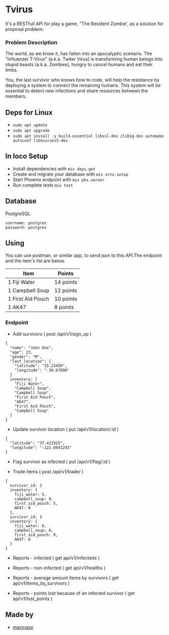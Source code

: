 # Tvirus
 
  It's a RESTfull API for play a game, "The Resident Zombie', as a solution for proposal problem:

### Problem Description

  The world, as we know it, has fallen into an apocalyptic scenario. The "Influenzer T-Virus" (a.k.a. Twiter Virus) is transforming human beings into stupid beasts (a.k.a. Zombies), hungry to cancel humans and eat their limbs.

  You, the last survivor who knows how to code, will help the resistance by deploying a system to connect the remaining humans. This system will be essential to detect new infections and share resources between the members.

## Deps for Linux

- `sudo apt update`
- `sudo apt upgrade`
- `sudo apt install -y build-essential libssl-dev zlib1g-dev automake autoconf libncurses5-dev`

## In loco Setup

- Install dependencies with `mix deps.get`
- Create and migrate your database with `mix ecto.setup`
- Start Phoenix endpoint with `mix phx.server`
- Run complete tests `mix test`

## Database
  PostgreSQL
  ```
  username: postgres
  password: postgres
  ```

## Using

 You can use postman, or similar app, to send json to this API.The endpoint and the item's list are below.

  | Item              | Points    |
  |-------------------|-----------|
  | 1 Fiji Water      | 14 points |
  | 1 Campbell Soup   | 12 points |
  | 1 First Aid Pouch | 10 points |
  | 1 AK47            |  8 points |

### Endpoint

 - Add survivors ( post /api/v1/sign_up )
  ```
  {
    "name": "John One",
    "age": 23,
    "gender": "M",
    "last_location": {
      "latitude": "15.23456",
      "longitude": "-30.67890"
    }
    inventory: [
      "Fiji Water",
      "Campbell Soup",
      "Campbell Soup",
      "First Aid Pouch",
      "AK47",
      "First Aid Pouch",
      "Campbell Soup"
    ]
  }
  ```

 - Update survivor location ( put /api/v1/location/:id )
  ```
  {
    "latitude": "37.421925",
    "longitude": "-122.0841293"
  }
  ```

 - Flag survivor as infected ( put /api/v1/flag/:id )

 - Trade items ( post /api/v1/trade/ )
  ```
  {
    survivor_id: 2
    inventory: {
      fiji_water: 5,
      campbell_soup: 0,
      first_aid_pouch: 5,
      AK47: 0
    },
    survivor_id: 3
    inventory: {
      fiji_water: 0,
      campbell_soup: 6,
      first_aid_pouch: 0,
      AK47: 6
    }
  }
  ```

 - Reports - infected  ( get api/v1/infecteds )

 - Reports - non-infected ( get api/v1/healths )

 - Reports - average amount items by survivors ( get api/v1/items_by_survivors )

 - Reports - points lost because of an infected survivor ( get api/v1/lost_points )


## Made by

 - [mavmaso](https://github.com/mavmaso)
